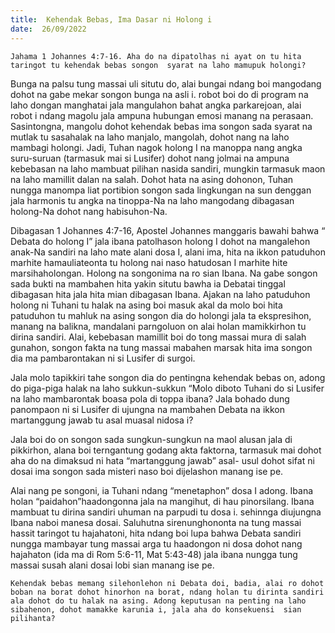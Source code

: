 ```yaml
---
title:  Kehendak Bebas, Ima Dasar ni Holong i
date:  26/09/2022
---
```


`Jahama 1 Johannes 4:7-16. Aha do na dipatolhas ni ayat on tu hita taringot tu kehendak bebas songon  syarat na laho mamupuk holongi?`

Bunga na palsu tung massai uli situtu do, alai bungai ndang boi mangodang dohot na gabe mekar songon bunga na asli i. robot boi do di program na laho dongan manghatai jala mangulahon bahat angka parkarejoan, alai robot i ndang magolu jala ampuna hubungan emosi manang na perasaan. Sasintongna, mangolu dohot kehendak bebas ima songon sada syarat na mutlak tu sasahalak na laho manjalo, mangolah, dohot nang na laho mambagi holongi. Jadi, Tuhan nagok holong I na manoppa nang angka suru-suruan (tarmasuk mai si Lusifer) dohot nang jolmai na ampuna kebebasan na laho mambuat pilihan nasida sandiri, mungkin tarmasuk maon na laho mamillit dalan na salah. Dohot hata na asing dohonon, Tuhan nungga manompa liat portibion songon sada lingkungan na sun denggan jala harmonis tu angka na tinoppa-Na na laho mangodang dibagasan holong-Na dohot nang habisuhon-Na.

Dibagasan 1 Johannes 4:7-16, Apostel Johannes manggaris bawahi bahwa “ Debata do holong I” jala ibana patolhason holong I dohot na mangalehon anak-Na sandiri na laho mate alani dosa I, alani ima, hita na ikkon patuduhon marhite hamauliateonta tu holong nai naso hatudosan I marhite hite marsihaholongan. Holong na songonima na ro sian Ibana. Na gabe songon sada bukti na mambahen hita yakin situtu bawha ia Debatai tinggal dibagasan hita jala hita mian dibagasan Ibana. Ajakan na laho patuduhon holong ni Tuhani tu halak na asing boi masuk akal da molo boi hita patuduhon tu mahluk na asing songon dia do holongi jala ta ekspresihon, manang na balikna, mandalani parngoluon on alai holan mamikkirhon tu dirina sandiri. Alai, kebebasan mamillit boi do tong massai mura di salah gunahon, songon fakta na tung massai mabahen marsak hita ima songon dia ma pambarontakan ni si Lusifer di surgoi.

Jala molo tapikkiri tahe songon dia do pentingna kehendak bebas on, adong do piga-piga halak na laho sukkun-sukkun “Molo diboto Tuhani do si Lusifer na laho mambarontak boasa pola di toppa ibana? Jala bohado dung panompaon ni si Lusifer di ujungna na mambahen Debata na ikkon martanggung jawab tu asal muasal nidosa i?

Jala boi do on songon sada sungkun-sungkun na maol alusan jala di pikkirhon, alana boi terngantung godang akta faktorna, tarmasuk mai dohot aha do na dimaksud ni hata “martanggung jawab” asal- usul dohot sifat ni dosai ima songon sada misteri naso boi dijelashon manang ise pe.

Alai nang pe songoni, ia Tuhani ndang “menetaphon” dosa I adong. Ibana holan “paidahon”haadongonna jala na mangihut, di hau pinorsilang. Ibana mambuat tu dirina sandiri uhuman na parpudi tu dosa i. sehinnga diujungna Ibana naboi manesa dosai. Saluhutna sirenunghononta na tung massai hassit taringot tu hajahatoni, hita ndang boi lupa bahwa Debata sandiri nungga mambayar tung massai arga tu haadongon ni dosa dohot nang hajahaton (ida ma di Rom 5:6-11, Mat 5:43-48) jala ibana nungga tung massai susah alani dosai lobi sian manang ise pe.

`Kehendak bebas memang silehonlehon ni Debata doi, badia, alai ro dohot boban na borat dohot hinorhon na borat, ndang holan tu dirinta sandiri ala dohot do tu halak na asing. Adong keputusan na penting na laho sibahenon, dohot mamakke karunia i, jala aha do konsekuensi  sian  pilihanta?`